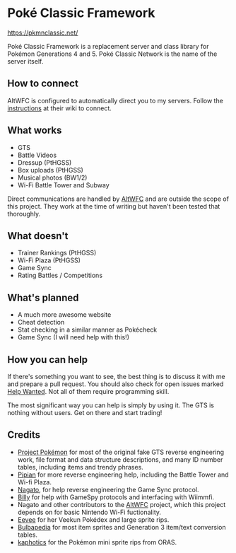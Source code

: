 # Poké Classic Framework

https://pkmnclassic.net/

Poké Classic Framework is a replacement server and class library for Pokémon
Generations 4 and 5. Poké Classic Network is the name of the server itself.

## How to connect

AltWFC is configured to automatically direct you to my servers. Follow the
[instructions](https://github.com/polaris-/dwc_network_server_emulator/wiki) 
at their wiki to connect.

## What works

* GTS
* Battle Videos
* Dressup (PtHGSS)
* Box uploads (PtHGSS)
* Musical photos (BW1/2)
* Wi-Fi Battle Tower and Subway

Direct communications are handled by 
[AltWFC](https://github.com/polaris-/dwc_network_server_emulator) and are
outside the scope of this project. They work at the time of writing but 
haven't been tested that thoroughly.

## What doesn't

* Trainer Rankings (PtHGSS)
* Wi-Fi Plaza (PtHGSS)
* Game Sync
* Rating Battles / Competitions

## What's planned

* A much more awesome website
* Cheat detection
* Stat checking in a similar manner as Pokécheck
* Game Sync (I will need help with this!)

## How you can help

If there's something you want to see, the best thing is to discuss it with me
and prepare a pull request. You should also check for open issues marked
[Help Wanted](https://github.com/mm201/pkmn-classic-framework/labels/help%20wanted).
Not all of them require programming skill.

The most significant way you can help is simply by using it. The GTS is nothing
without users. Get on there and start trading!

## Credits

* [Project Pokémon](https://projectpokemon.org/) for most of the original fake
GTS reverse engineering work, file format and data structure descriptions, and
many ID number tables, including items and trendy phrases.
* [Pipian](http://www.pipian.net/ierukana/) for more reverse engineering help,
including the Battle Tower and Wi-fi Plaza.
* [Nagato](https://github.com/polaris-), for help reverse engineering the Game
Sync protocol.
* [Billy](https://billy.wales/) for help with GameSpy protocols and interfacing
with Wiimmfi.
* Nagato and other contributors to the
[AltWFC](https://github.com/barronwaffles/dwc_network_server_emulator) project,
which this project depends on for basic Nintendo Wi-Fi fuctionality.
* [Eevee](https://veekun.com/) for her Veekun Pokédex and large sprite rips.
* [Bulbapedia](https://bulbapedia.bulbagarden.net/wiki/Main_Page) for most item
sprites and Generation 3 item/text conversion tables.
* [kaphotics](https://twitter.com/kaphotics) for the Pokémon mini sprite rips
from ORAS.
